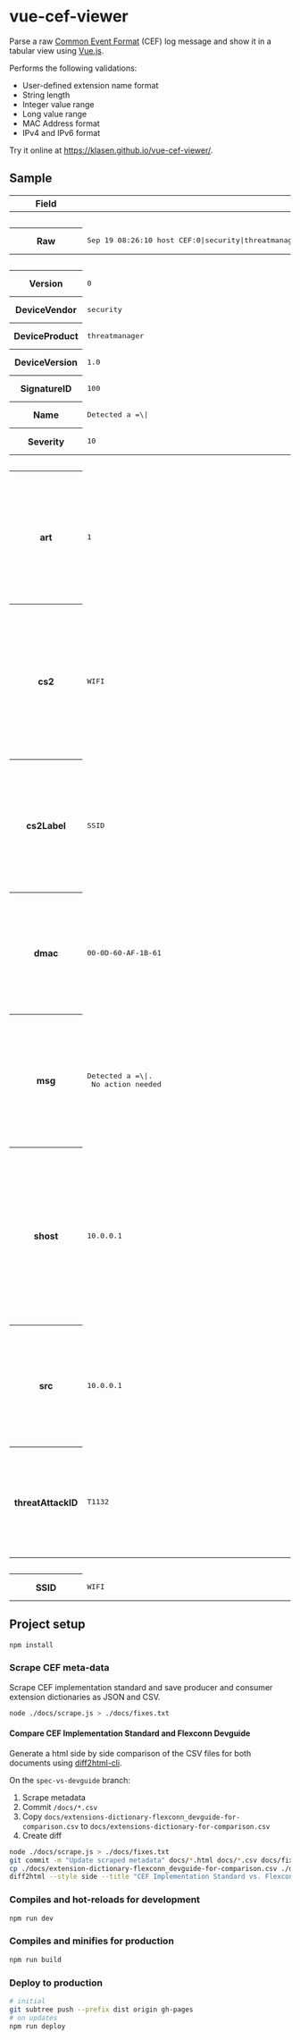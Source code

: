 # vue-cef-viewer

Parse a raw [Common Event Format](https://www.microfocus.com/documentation/arcsight/arcsight-smartconnectors-24.1/cef-implementation-standard/) (CEF) log message and show it in a tabular view using [Vue.js](https://vuejs.org/).

Performs the following validations:

- User-defined extension name format
- String length
- Integer value range
- Long value range
- MAC Address format
- IPv4 and IPv6 format

Try it online at <https://klasen.github.io/vue-cef-viewer/>.

## Sample

<table id="ceftable">
    <tr class="header">
        <th>Field</th>
        <th>Value</th>
        <th class="comment">Comment</th>
    </tr>
    <tr class="section">
        <th colspan="3">Input</th>
    </tr>
    <tr class="raw">
        <th>Raw</th>
        <td>
            <pre>Sep 19 08:26:10 host CEF:0|security|threatmanager|1.0|100|Detected a =\\\||10|src=10.0.0.1 shost=10.0.0.1 msg=Detected a \=\\|.\n No action needed dmac=00-0D-60-AF-1B-61 cs2=WIFI cs2Label=SSID art=1 threatAttackID=T1132</pre>
        </td>
        <td></td>
    </tr>
    <tr class="section">
        <th colspan="3">CEF Header</th>
    </tr>
    <tr class="cefheader">
        <th>Version</th>
        <td>
            <pre>0</pre>
        </td>
        <td></td>
    </tr>
    <tr class="cefheader">
        <th>DeviceVendor</th>
        <td>
            <pre>security</pre>
        </td>
        <td></td>
    </tr>
    <tr class="cefheader">
        <th>DeviceProduct</th>
        <td>
            <pre>threatmanager</pre>
        </td>
        <td></td>
    </tr>
    <tr class="cefheader">
        <th>DeviceVersion</th>
        <td>
            <pre>1.0</pre>
        </td>
        <td></td>
    </tr>
    <tr class="cefheader">
        <th>SignatureID</th>
        <td>
            <pre>100</pre>
        </td>
        <td></td>
    </tr>
    <tr class="cefheader">
        <th>Name</th>
        <td>
            <pre>Detected a =\|</pre>
        </td>
        <td></td>
    </tr>
    <tr class="cefheader">
        <th>Severity</th>
        <td>
            <pre>10</pre>
        </td>
        <td></td>
    </tr>
    <tr class="section">
        <th colspan="3">CEF Extensions</th>
    </tr>
    <tr class="cefextension">
        <th title="agentReceiptTime">art</th>
        <td>
            <pre>1</pre>
        </td>
        <td>
            <ul>
                <li>agentReceiptTime</li>
                <li>Time Stamp</li>
                <li>The time at which information about the event was received by the ArcSight
                    connector.</li>
                <li class="status_notice">Consumer extension from CEF specification 0.1</li>
                <li class="status_notice"> 1970-01-01T00:00:00.001Z</li>
            </ul>
        </td>
    </tr>
    <tr class="cefextension">
        <th title="deviceCustomString2">cs2</th>
        <td>
            <pre>WIFI</pre>
        </td>
        <td>
            <ul>
                <li>deviceCustomString2</li>
                <li>Producer extension from CEF specification 0.1</li>
                <li>String[4000]</li>
                <li>One
                    of the six strings available to map fields that do not apply to any
                    other in this dictionary. Use sparingly and seek a more specific,
                    dictionary supplied field when possible.</li>
            </ul>
        </td>
    </tr>
    <tr class="cefextension">
        <th title="deviceCustomString2Label">cs2Label</th>
        <td>
            <pre>SSID</pre>
        </td>
        <td>
            <ul>
                <li>deviceCustomString2Label</li>
                <li>Producer extension from CEF specification 0.1</li>
                <li>String[1023]</li>
                <li>All
                    custom fields have a corresponding label field. Each of these fields is
                    a string and describes the purpose of the custom field.</li>
            </ul>
        </td>
    </tr>
    <tr class="cefextension">
        <th title="deviceMacAddress">dmac</th>
        <td class="status_warning">
            <pre>00-0D-60-AF-1B-61</pre>
        </td>
        <td>
            <ul>
                <li>deviceMacAddress</li>
                <li>Producer extension from CEF specification 0.1</li>
                <li>MAC Address</li>
                <li>Six colon-separated hexadecimal numbers. Example: “00:0D:60:AF:1B:61”</li>
                <li class="status_warning">Invalid format</li>
            </ul>
        </td>
    </tr>
    <tr class="cefextension">
        <th title="message">msg</th>
        <td>
            <pre>Detected a =\|.
 No action needed</pre>
        </td>
        <td>
            <ul>
                <li>message</li>
                <li>Producer extension from CEF specification 0.1</li>
                <li>String[1023]</li>
                <li>An
                    arbitrary message giving more details about the event. Multi-line
                    entries can be produced by using \n as the new line separator.</li>
            </ul>
        </td>
    </tr>
    <tr class="cefextension">
        <th title="sourceHostName">shost</th>
        <td>
            <pre>10.0.0.1</pre>
        </td>
        <td>
            <ul>
                <li>sourceHostName</li>
                <li>Producer extension from CEF specification 0.1</li>
                <li>String[1023]</li>
                <li>Identifies
                    the source that an event refers to in an IP network. The format should
                    be a fully qualified domain name (DQDN) associated with the source node,
                    when a mode is available. Examples:  “host” or “host.domain.com”.</li>
            </ul>
        </td>
    </tr>
    <tr class="cefextension">
        <th title="sourceAddress">src</th>
        <td>
            <pre>10.0.0.1</pre>
        </td>
        <td>
            <ul>
                <li>sourceAddress</li>
                <li>Producer extension from CEF specification 0.1</li>
                <li>IPv4 Address</li>
                <li>Identifies the source that an event refers to in an IP network. The format is
                    an IPv4 address. Example: “192.168.10.1”.</li>
            </ul>
        </td>
    </tr>
    <tr class="cefextension">
        <th title="Threat Attack ID">threatAttackID</th>
        <td>
            <pre>T1132</pre>
        </td>
        <td>
            <ul>
                <li>Threat Attack ID</li>
                <li>String[32]</li>
                <li>A full ID of a threat or attack as defined in the security framework in
                    frameworkName.</li>
                <li class="status_notice">Consumer extension from CEF specification 1.2</li>
            </ul>
        </td>
    </tr>
    <tr class="section">
        <th colspan="3">CEF Extensions by Label</th>
    </tr>
    <tr class="cefextension">
        <th>SSID</th>
        <td>
            <pre>WIFI</pre>
        </td>
        <td></td>
    </tr>
</table>

## Project setup

```sh
npm install
```

### Scrape CEF meta-data

Scrape CEF implementation standard and save producer and consumer extension dictionaries as JSON and CSV.

```sh
node ./docs/scrape.js > ./docs/fixes.txt
```

#### Compare CEF Implementation Standard and Flexconn Devguide

Generate a html side by side comparison of the CSV files for both documents using [diff2html-cli](https://www.npmjs.com/package/diff2html-cli).

On the `spec-vs-devguide` branch:

1) Scrape metadata
2) Commit `/docs/*.csv`
3) Copy `docs/extensions-dictionary-flexconn_devguide-for-comparison.csv` to `docs/extensions-dictionary-for-comparison.csv`
4) Create diff

```sh
node ./docs/scrape.js > ./docs/fixes.txt
git commit -m "Update scraped metadata" docs/*.html docs/*.csv docs/fixes.txt src/components/extension-dictionary.json
cp ./docs/extension-dictionary-flexconn_devguide-for-comparison.csv ./docs/extension-dictionary-for-comparison.csv
diff2html --style side --title "CEF Implementation Standard vs. Flexconn Devguide" --matchWordsThreshold 0.1 --fileContentToggle false --file docs/cef-implementation-standard_vs_flexconn-devguide.html
```

### Compiles and hot-reloads for development

```sh
npm run dev
```

### Compiles and minifies for production

```sh
npm run build
```

### Deploy to production

```sh
# initial
git subtree push --prefix dist origin gh-pages
# on updates
npm run deploy
```
